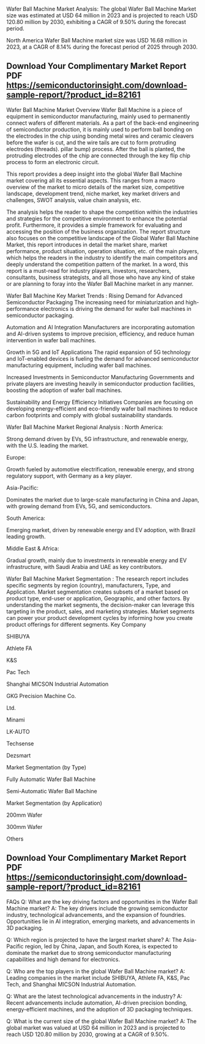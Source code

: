 Wafer Ball Machine Market Analysis:
The global Wafer Ball Machine Market size was estimated at USD 64 million in 2023 and is projected to reach USD 120.80 million by 2030, exhibiting a CAGR of 9.50% during the forecast period.

North America Wafer Ball Machine market size was USD 16.68 million in 2023, at a CAGR of 8.14% during the forecast period of 2025 through 2030.



## Download Your Complimentary Market  Report PDF https://semiconductorinsight.com/download-sample-report/?product_id=82161   

Wafer Ball Machine Market Overview
Wafer Ball Machine is a piece of equipment in semiconductor manufacturing, mainly used to permanently connect wafers of different materials. As a part of the back-end engineering of semiconductor production, it is mainly used to perform ball bonding on the electrodes in the chip using bonding metal wires and ceramic cleavers before the wafer is cut, and the wire tails are cut to form protruding electrodes (threads). pillar bump) process. After the ball is planted, the protruding electrodes of the chip are connected through the key flip chip process to form an electronic circuit.

This report provides a deep insight into the global Wafer Ball Machine market covering all its essential aspects. This ranges from a macro overview of the market to micro details of the market size, competitive landscape, development trend, niche market, key market drivers and challenges, SWOT analysis, value chain analysis, etc.

The analysis helps the reader to shape the competition within the industries and strategies for the competitive environment to enhance the potential profit. Furthermore, it provides a simple framework for evaluating and accessing the position of the business organization. The report structure also focuses on the competitive landscape of the Global Wafer Ball Machine Market, this report introduces in detail the market share, market performance, product situation, operation situation, etc. of the main players, which helps the readers in the industry to identify the main competitors and deeply understand the competition pattern of the market.
In a word, this report is a must-read for industry players, investors, researchers, consultants, business strategists, and all those who have any kind of stake or are planning to foray into the Wafer Ball Machine market in any manner.

Wafer Ball Machine Key Market Trends  :
Rising Demand for Advanced Semiconductor Packaging
The increasing need for miniaturization and high-performance electronics is driving the demand for wafer ball machines in semiconductor packaging.

Automation and AI Integration
Manufacturers are incorporating automation and AI-driven systems to improve precision, efficiency, and reduce human intervention in wafer ball machines.

Growth in 5G and IoT Applications
The rapid expansion of 5G technology and IoT-enabled devices is fueling the demand for advanced semiconductor manufacturing equipment, including wafer ball machines.

Increased Investments in Semiconductor Manufacturing
Governments and private players are investing heavily in semiconductor production facilities, boosting the adoption of wafer ball machines.

Sustainability and Energy Efficiency Initiatives
Companies are focusing on developing energy-efficient and eco-friendly wafer ball machines to reduce carbon footprints and comply with global sustainability standards.

Wafer Ball Machine Market Regional Analysis :
North America:

Strong demand driven by EVs, 5G infrastructure, and renewable energy, with the U.S. leading the market.

Europe:

Growth fueled by automotive electrification, renewable energy, and strong regulatory support, with Germany as a key player.

Asia-Pacific:

Dominates the market due to large-scale manufacturing in China and Japan, with growing demand from EVs, 5G, and semiconductors.

South America:

Emerging market, driven by renewable energy and EV adoption, with Brazil leading growth.

Middle East & Africa:

Gradual growth, mainly due to investments in renewable energy and EV infrastructure, with Saudi Arabia and UAE as key contributors.

Wafer Ball Machine Market Segmentation :
The research report includes specific segments by region (country), manufacturers, Type, and Application. Market segmentation creates subsets of a market based on product type, end-user or application, Geographic, and other factors. By understanding the market segments, the decision-maker can leverage this targeting in the product, sales, and marketing strategies. Market segments can power your product development cycles by informing how you create product offerings for different segments.
Key Company

SHIBUYA

Athlete FA

K&S

Pac Tech

Shanghai MICSON Industrial Automation

GKG Precision Machine Co.

Ltd.

Minami

LK-AUTO

Techsense

Dezsmart

Market Segmentation (by Type)

Fully Automatic Wafer Ball Machine

Semi-Automatic Wafer Ball Machine

Market Segmentation (by Application)

200mm Wafer

300mm Wafer

Others





## Download Your Complimentary Market  Report PDF https://semiconductorinsight.com/download-sample-report/?product_id=82161   

FAQs
Q: What are the key driving factors and opportunities in the Wafer Ball Machine market?
A: The key drivers include the growing semiconductor industry, technological advancements, and the expansion of foundries. Opportunities lie in AI integration, emerging markets, and advancements in 3D packaging.


Q: Which region is projected to have the largest market share?
A: The Asia-Pacific region, led by China, Japan, and South Korea, is expected to dominate the market due to strong semiconductor manufacturing capabilities and high demand for electronics.


Q: Who are the top players in the global Wafer Ball Machine market?
A: Leading companies in the market include SHIBUYA, Athlete FA, K&S, Pac Tech, and Shanghai MICSON Industrial Automation.


Q: What are the latest technological advancements in the industry?
A: Recent advancements include automation, AI-driven precision bonding, energy-efficient machines, and the adoption of 3D packaging techniques.


Q: What is the current size of the global Wafer Ball Machine market?
A: The global market was valued at USD 64 million in 2023 and is projected to reach USD 120.80 million by 2030, growing at a CAGR of 9.50%.

